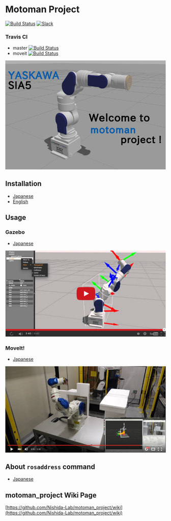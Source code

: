 # Motoman Project
[![Build Status](https://travis-ci.org/Nishida-Lab/motoman_project.svg?branch=master)](https://travis-ci.org/Nishida-Lab/motoman_project)
[![Slack](https://img.shields.io/badge/slack-nishida--lab-dda0dd.svg)](http://nishida-lab.slack.com)

### Travis CI
- master [![Build Status](https://travis-ci.org/Nishida-Lab/motoman_project.svg?branch=master)](https://travis-ci.org/Nishida-Lab/motoman_project)
- moveit [![Build Status](https://travis-ci.org/Nishida-Lab/motoman_project.svg?branch=moveit)](https://travis-ci.org/Nishida-Lab/motoman_project)

![SIA5](.image/sia5.png)
## Installation
* [Japanese](https://github.com/Nishida-Lab/motoman_project/wiki/Installation-%5BJapanese%5D)
* [English](https://github.com/Nishida-Lab/motoman_project/wiki/Installation-%5BEnglish%5D)

## Usage
### Gazebo
* [Japanese](https://github.com/Nishida-Lab/motoman_project/wiki/Gazebo-%5BJapanese%5D)

[![SIA5_gazebo](.image/gazebo_youtube.png)](http://www.youtube.com/watch?v=FJFXUtZzpJA)

### MoveIt!
* [Japanese](https://github.com/Nishida-Lab/motoman_project/wiki/MoveIt!-%5BJapanese%5D)

[![img](.image/moveit_youtube.png)](https://youtu.be/WvK1FSl2GSg)

## About `rosaddress` command
* [Japanese](https://github.com/Nishida-Lab/motoman_project/wiki/About-rosaddress-command-%5BJapanese%5D)

## motoman_project Wiki Page
[https://github.com/Nishida-Lab/motoman_project/wiki](https://github.com/Nishida-Lab/motoman_project/wiki)
